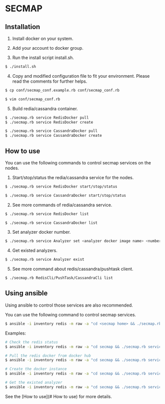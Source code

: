# SECMAP

## Installation

1. Install docker on your system.

2. Add your account to docker group.

3. Run the install script install.sh.

  ```bash
  $ ./install.sh
  ```

4. Copy and modified configuration file to fit your environment. Please read the comments for further helps.

  ```bash
  $ cp conf/secmap_conf.example.rb conf/secmap_conf.rb

  $ vim conf/secmap_conf.rb
  ```

5. Build redia/cassandra container.

  ```bash
  $ ./secmap.rb service RedisDocker pull
  $ ./secmap.rb service RedisDocker create

  $ ./secmap.rb service CassandraDocker pull
  $ ./secmap.rb service CassandraDocker create
  ```

## How to use

You can use the following commands to control secmap services on the nodes.

1. Start/stop/status the redia/cassandra service for the nodes.

  ```bash
  $ ./secmap.rb service RedisDocker start/stop/status

  $ ./secmap.rb service CassandraDocker start/stop/status
  ```

2. See more commands of redia/cassandra service.

  ```bash
  $ ./secmap.rb service RedisDocker list

  $ ./secmap.rb service CassandraDocker list
  ```

3. Set analyzer docker number.

  ```bash
  $ ./secmap.rb service Analyzer set <analyzer docker image name> <number>
  ```

4. Get existed analyzers.

  ```bash
  $ ./secmap.rb service Analyzer exist
  ```


5. See more command about redis/cassandra/pushtask client.

  ```bash
  $ ./secmap.rb RedisCli/PushTask/CassandraCli list  
  ```

## Using ansible

Using ansible to control those services are also recommended.

You can use the following command to control secmap services.

```bash
$ ansible -i inventory redis -m raw -a "cd <secmap home> && ./secmap.rb service <service name> <action>"
```

Examples:

```bash
# Check the redis status
$ ansible -i inventory redis -m raw -a "cd secmap && ./secmap.rb service RedisDocker status"

# Pull the redis docker from docker hub
$ ansible -i inventory redis -m raw -a "cd secmap && ./secmap.rb service RedisDocker pull"

# Create the docker instance
$ ansible -i inventory redis -m raw -a "cd secmap && ./secmap.rb service RedisDocker create"

# Get the existed analyzer
$ ansible -i inventory redis -m raw -a "cd secmap && ./secmap.rb service Analyzer exist"
```

See the [How to use](# How to use) for more details.
